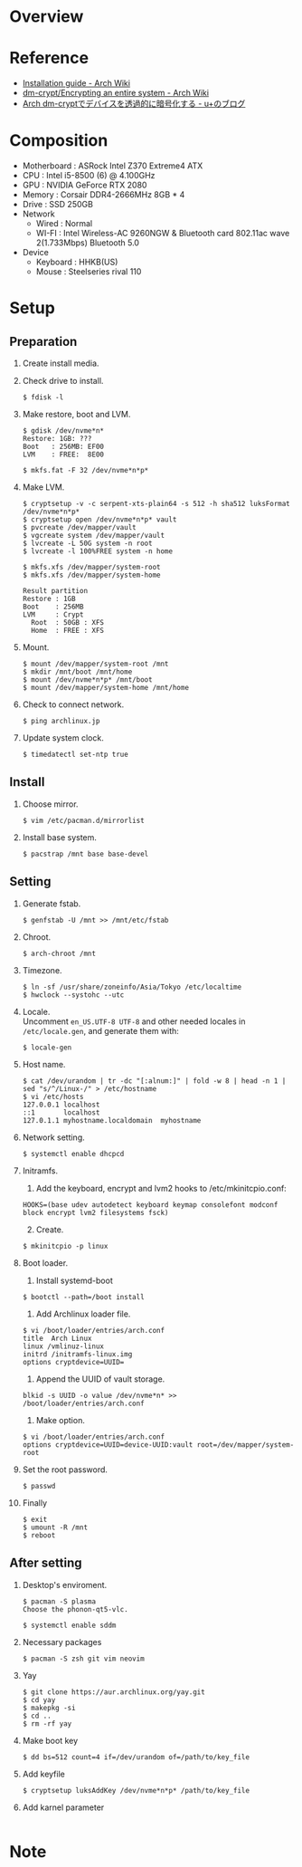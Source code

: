 # Overview

# Reference
- [Installation guide - Arch Wiki](https://wiki.archlinux.org/index.php/Installation_guide)
- [dm-crypt/Encrypting an entire system - Arch Wiki](https://wiki.archlinux.org/index.php/Dm-crypt/Encrypting_an_entire_system)
- [Arch dm-cryptでデバイスを透過的に暗号化する - u+のブログ](http://u10e10.hatenablog.com/entry/dm-crypt-usage)

# Composition
- Motherboard : ASRock Intel Z370 Extreme4 ATX
- CPU         : Intel i5-8500 (6) @ 4.100GHz
- GPU         : NVIDIA GeForce RTX 2080
- Memory      : Corsair DDR4-2666MHz 8GB * 4
- Drive       : SSD 250GB
- Network
  * Wired     : Normal
  * WI-FI     : Intel Wireless-AC 9260NGW & Bluetooth card 802.11ac wave 2(1.733Mbps) Bluetooth 5.0
- Device
  * Keyboard  : HHKB(US)
  * Mouse     : Steelseries rival 110

# Setup
## Preparation
1. Create install media.
1. Check drive to install.
    ```
    $ fdisk -l
    ```

1. Make restore, boot and LVM.
    ```
    $ gdisk /dev/nvme*n*
    Restore: 1GB: ???
    Boot   : 256MB: EF00
    LVM    : FREE:  8E00

    $ mkfs.fat -F 32 /dev/nvme*n*p*
    ```

1. Make LVM.
    ```
    $ cryptsetup -v -c serpent-xts-plain64 -s 512 -h sha512 luksFormat /dev/nvme*n*p*
    $ cryptsetup open /dev/nvme*n*p* vault
    $ pvcreate /dev/mapper/vault
    $ vgcreate system /dev/mapper/vault
    $ lvcreate -L 50G system -n root
    $ lvcreate -l 100%FREE system -n home

    $ mkfs.xfs /dev/mapper/system-root
    $ mkfs.xfs /dev/mapper/system-home
    ```
    ``` 
    Result partition
    Restore : 1GB
    Boot    : 256MB
    LVM     : Crypt
      Root  : 50GB : XFS
      Home  : FREE : XFS
    ```

1. Mount.
    ```
    $ mount /dev/mapper/system-root /mnt
    $ mkdir /mnt/boot /mnt/home
    $ mount /dev/nvme*n*p* /mnt/boot
    $ mount /dev/mapper/system-home /mnt/home
    ```

1. Check to connect network.
    ```
    $ ping archlinux.jp
    ```

1. Update system clock.
    ```
    $ timedatectl set-ntp true
    ```

## Install
1. Choose mirror.
    ```
    $ vim /etc/pacman.d/mirrorlist
    ```

1. Install base system.
    ```
    $ pacstrap /mnt base base-devel
    ```

## Setting
1. Generate fstab.
    ```
    $ genfstab -U /mnt >> /mnt/etc/fstab
    ```

1. Chroot.
    ```
    $ arch-chroot /mnt
    ```

1. Timezone.
    ```
    $ ln -sf /usr/share/zoneinfo/Asia/Tokyo /etc/localtime
    $ hwclock --systohc --utc
    ```

1. Locale.<br>
    Uncomment `en_US.UTF-8 UTF-8` and other needed locales in `/etc/locale.gen`, and generate them with:
    ```
    $ locale-gen
    ```

1. Host name.
    ```
    $ cat /dev/urandom | tr -dc "[:alnum:]" | fold -w 8 | head -n 1 | sed "s/^/Linux-/" > /etc/hostname
    $ vi /etc/hosts
    127.0.0.1 localhost
    ::1       localhost
    127.0.1.1 myhostname.localdomain  myhostname
    ```

1. Network setting.
    ```
    $ systemctl enable dhcpcd
    ```

1. Initramfs.<br>
    1. Add the keyboard, encrypt and lvm2 hooks to /etc/mkinitcpio.conf:
    ```
    HOOKS=(base udev autodetect keyboard keymap consolefont modconf block encrypt lvm2 filesystems fsck)
    ```
    2. Create.
    ```
    $ mkinitcpio -p linux
    ```

1. Boot loader.
    1. Install systemd-boot
    ```
    $ bootctl --path=/boot install
    ```

    1. Add Archlinux loader file.
    ```
    $ vi /boot/loader/entries/arch.conf
    title  Arch Linux
    linux /vmlinuz-linux
    initrd /initramfs-linux.img
    options cryptdevice=UUID=
    ```

    1. Append the UUID of vault storage.
    ```
    blkid -s UUID -o value /dev/nvme*n* >> /boot/loader/entries/arch.conf
    ```

    1. Make option.
    ```
    $ vi /boot/loader/entries/arch.conf
    options cryptdevice=UUID=device-UUID:vault root=/dev/mapper/system-root
    ```

1. Set the root password.
    ```
    $ passwd
    ```

1. Finally
    ```
    $ exit
    $ umount -R /mnt
    $ reboot
    ```

## After setting
1. Desktop's enviroment.
    ```
    $ pacman -S plasma
    Choose the phonon-qt5-vlc.

    $ systemctl enable sddm
    ```

1. Necessary packages
    ```
    $ pacman -S zsh git vim neovim
    ```

1. Yay
    ```
    $ git clone https://aur.archlinux.org/yay.git
    $ cd yay
    $ makepkg -si
    $ cd ..
    $ rm -rf yay
    ```

1. Make boot key
    ```
    $ dd bs=512 count=4 if=/dev/urandom of=/path/to/key_file
    ```

1. Add keyfile
    ```
    $ cryptsetup luksAddKey /dev/nvme*n*p* /path/to/key_file
    ```

1. Add karnel parameter
    ```

    ```

# Note


